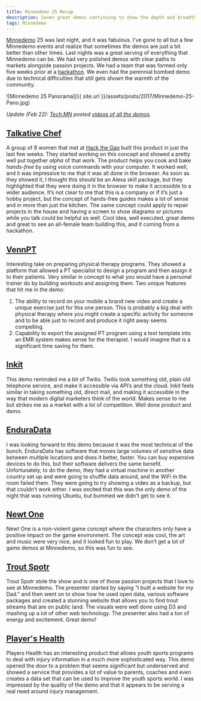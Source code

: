 ```yaml
---
title: Minnedemo 25 Recap
description: Seven great demos continuing to show the depth and breadth of the Twin Cities technology scene. Cooking by voice to trout fishing maps all in one event.
tags: Minnedemo
---
```


[Minnedemo](http://minnestar.org/minnedemo/) 25 was last night, and it was fabulous. I’ve gone to all but a few Minnedemo events and realize that sometimes the demos are just a bit better than other times. Last nights was a great serving of everything that Minnedemo can be. We had very polished demos with clear paths to markets alongside passion projects. We had a team that was formed only five weeks prior at a [hackathon](https://en.wikipedia.org/wiki/Hackathon). We even had the perennial bombed demo due to technical difficulties that still gets shown the warmth of the community.

![Minnedemo 25 Panorama]({{ site.url }}/assets/posts/2017/Minnedemo-25-Pano.jpg)

*Update (Feb 22): [Tech.MN](http://tech.mn/) posted [videos of all the demos](http://tech.mn/news/2017/02/21/minnedemo-25-video-presentations/).*

## [Talkative Chef](https://vimeo.com/202974384)

A group of 8 women that met at [Hack the Gap](http://www.hackthegap.com) built this product in just the last few weeks. They started working on this concept and showed a pretty well put together *alpha* of that work. The product helps you cook and bake *hands-free* by using voice commands with your computer. It worked well, and it was impressive to me that it was all done in the browser. As soon as they showed it, I thought this should be an Alexa skill package, but they highlighted that they were doing it in the browser to make it accessible to a wider audience. It’s not clear to me that this is a company or if it’s just a hobby project, but the concept of hands-free guides makes a lot of sense and in more than just the kitchen. The same concept could apply to repair projects in the house and having a screen to show diagrams or pictures while you talk could be helpful as well. Cool idea, well executed, great demo and great to see an all-female team building this, and it coming from a hackathon.

## [VennPT](https://vennpt.com/)

Interesting take on preparing physical therapy programs. They showed a platform that allowed a PT specialist to design a program and then assign it to their patients. Very similar in concept to what you would have a personal trainer do by building workouts and assigning them. Two unique features that hit me in the demo:

1. The ability to record on your mobile a brand new video and create a unique exercise just for this one person. This is probably a big deal with physical therapy where you might create a specific activity for someone and to be able just to record and produce it right away seems compelling.
2. Capability to export the assigned PT program using a text template into an EMR system makes sense for the therapist. I would imagine that is a significant time saving for them.

## [Inkit](https://inkit.io/)

This demo reminded me a bit of Twilio. Twilio took something old, plain old telephone service, and make it accessible via API’s and the cloud. Inkit feels similar in taking something old, direct mail, and making it accessible in the way that modern digital marketers think of the world. Makes sense to me but strikes me as a market with a lot of competition. Well done product and demo.

## [EnduraData](http://www.enduradata.com/)

I was looking forward to this demo because it was the most technical of the bunch. EnduraData has software that moves large volumes of sensitive data between multiple locations and does it better, faster. You can buy expensive devices to do this, but their software delivers the same benefit. Unfortunately, to do the demo, they had a virtual machine in another country set up and were going to shuffle data around, and the WiFi in the room failed them. They were going to try showing a video as a backup, but that couldn’t work either. I was excited that this was the only demo of the night that was running Ubuntu, but bummed we didn’t get to see it.

## [Newt One](https://devnari.itch.io/newtone)

Newt One is a non-violent game concept where the characters only have a positive impact on the game environment. The concept was cool, the art and music were very nice, and it looked fun to play. We don’t get a lot of game demos at Minnedemo, so this was fun to see.

## [Trout Spotr](https://troutspotr2.herokuapp.com/mn)

Trout Spotr stole the show and is one of those passion projects that I love to see at Minnedemo. The presenter started by saying “I built a website for my Dad.” and then went on to show how he used open data, various software packages and created a stunning website that allows you to find trout streams that are on public land. The visuals were well done using D3 and mashing up a lot of other web technology. The presenter also had a ton of energy and excitement. Great demo!

## [Player's Health](http://playershealth.com/)

Players Health has an interesting product that allows youth sports programs to deal with injury information in a much more sophisticated way. This demo opened the door to a problem that seems significant but underserved and showed a service that provides a lot of value to parents, coaches and even creates a data set that can be used to improve the youth sports world. I was impressed by the quality of the demo and that it appears to be serving a real need around injury management. 
